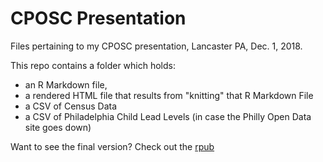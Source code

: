 # CPOSC Presentation

Files pertaining to my CPOSC presentation, Lancaster PA, Dec. 1, 2018.

This repo contains a folder which holds:

* an R Markdown file, 
* a rendered HTML file that results from "knitting" that R Markdown File
* a CSV of Census Data
* a CSV of Philadelphia Child Lead Levels (in case the Philly Open Data site goes down)

Want to see the final version?  Check out the [rpub](http://rpubs.com/pm0kjp/lancaster2018)